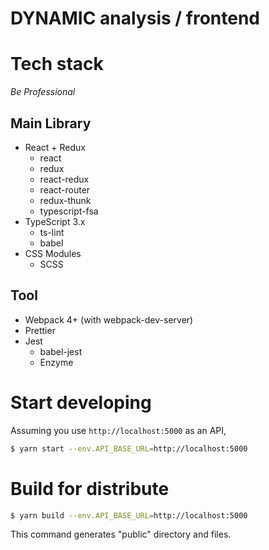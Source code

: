 # DYNAMIC analysis / frontend

# Tech stack

*Be Professional*

## Main Library

+ React + Redux
  + react
  + redux
  + react-redux
  + react-router
  + redux-thunk
  + typescript-fsa
+ TypeScript 3.x
  + ts-lint
  + babel
+ CSS Modules
  + SCSS

## Tool

+ Webpack 4+ (with webpack-dev-server)
+ Prettier
+ Jest
  + babel-jest
  + Enzyme

# Start developing

Assuming you use `http://localhost:5000` as an API,

```bash
$ yarn start --env.API_BASE_URL=http://localhost:5000
```

# Build for distribute

```bash
$ yarn build --env.API_BASE_URL=http://localhost:5000
```

This command generates "public" directory and files.